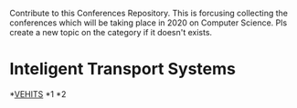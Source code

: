 Contribute to this Conferences Repository. This is forcusing collecting the conferences which will be taking place in 2020 on Computer Science. 
Pls create a new topic on the category if it doesn't exists. 
# Inteligent Transport Systems
*[VEHITS](http://www.vehits.org/) 
    *1
    *2
